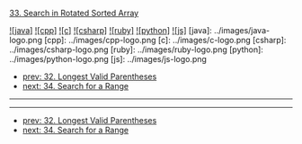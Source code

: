 [33. Search in Rotated Sorted Array](https://leetcode.com/problems/search-in-rotated-sorted-array/)

[![java]](../java/033-search-in-rotated-sorted-array.md)
[![cpp]](../cpp/033-search-in-rotated-sorted-array.md)
[![c]](../c/033-search-in-rotated-sorted-array.md)
[![csharp]](../csharp/033-search-in-rotated-sorted-array.md)
[![ruby]](../ruby/033-search-in-rotated-sorted-array.md)
[![python]](../python/033-search-in-rotated-sorted-array.md)
[![js]](../js/033-search-in-rotated-sorted-array.md)
[java]: ../images/java-logo.png
[cpp]: ../images/cpp-logo.png
[c]: ../images/c-logo.png
[csharp]: ../images/csharp-logo.png
[ruby]: ../images/ruby-logo.png
[python]: ../images/python-logo.png
[js]: ../images/js-logo.png

- [prev: 32. Longest Valid Parentheses](032-longest-valid-parentheses.md)
- [next: 34. Search for a Range](034-search-for-a-range.md)

---


---

- [prev: 32. Longest Valid Parentheses](032-longest-valid-parentheses.md)
- [next: 34. Search for a Range](034-search-for-a-range.md)
